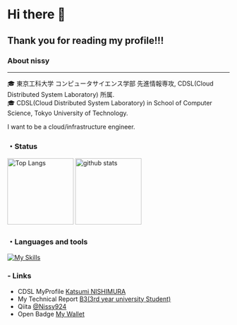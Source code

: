 # Hi there 👋
## Thank you for reading my profile!!!

### About nissy

---
🎓 東京工科大学 コンピュータサイエンス学部 先進情報専攻, CDSL(Cloud Distributed System Laboratory) 所属.<br>
🎓 CDSL(Cloud Distributed System Laboratory) in School of Computer Science, Tokyo University of Technology. <br>

I want to be a cloud/infrastructure engineer.
<br>

### ・Status
<p align="left"> 
  <img alt="Top Langs" height="150px" src="https://github-readme-stats.vercel.app/api/top-langs/?username=nissy-code&layout=compact&show_icons=true&theme=buefy" />
  <img alt="github stats" height="150px" src="https://github-readme-stats.vercel.app/api?username=nissy-code&theme=buefy&show_icons=ture" />
</p>

### ・Languages and tools
[![My Skills](https://skillicons.dev/icons?i=docker,kubernetes,linux,azure,aws,googlecloud,git,java,c,py,html,css,js,react,materialui,firebase,wordpress,mysql)](https://skillicons.dev)   


### - Links

- CDSL MyProfile [Katsumi NISHIMURA](https://ja.tak-cslab.org/archives/author/katsumi-nishimura)
- My Technical Report [B3(3rd year university Student)](https://drive.google.com/file/d/1Na8CyDIZZYvxRUihPONtDgVll_EphKLD/view)
- Qiita [@Nissy924](https://qiita.com/Nissy924)
- Open Badge [My Wallet](https://www.openbadge-global.com/ns/portal/openbadge/public/assertions/user/QmJvK0REZ1F6dVpJT2ZXaHhPRXdkZz09)
<!--
**nissy-code/nissy-code** is a ✨ _special_ ✨ repository because its `README.md` (this file) appears on your GitHub profile.

Here are some ideas to get you started:

- 🔭 I’m currently working on ...
- 🌱 I’m currently learning ...
- 👯 I’m looking to collaborate on ...
- 🤔 I’m looking for help with ...
- 💬 Ask me about ...
- 📫 How to reach me: ...
- 😄 Pronouns: ...
- ⚡ Fun fact: ...
-->
